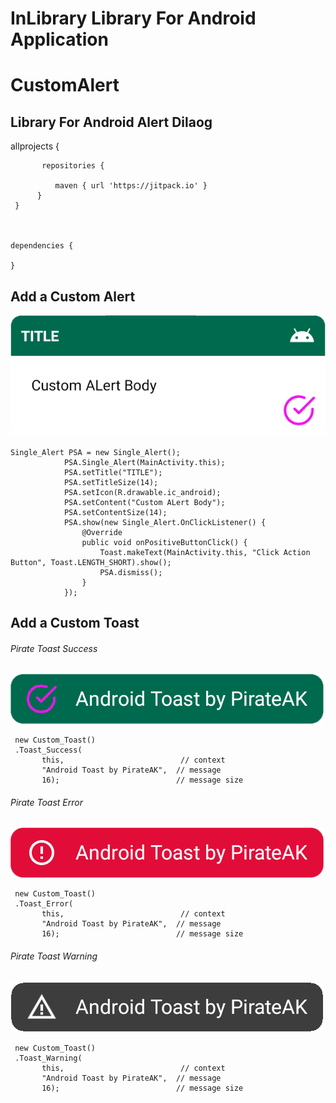 # InLibrary Library For Android Application



# CustomAlert

## Library For Android Alert Dilaog   

allprojects { 


		   repositories { 
		
			  maven { url 'https://jitpack.io' } 
		  } 
  	 } 
  
  
  
    dependencies {
	        
	} 
  
  
  ## Add a Custom Alert 
  
  ![logo](https://github.com/Akash562/inLibrary/blob/master/app/ScreenShot/alert.png)
  
	Single_Alert PSA = new Single_Alert();
                PSA.Single_Alert(MainActivity.this);
                PSA.setTitle("TITLE");
                PSA.setTitleSize(14);
                PSA.setIcon(R.drawable.ic_android);
                PSA.setContent("Custom ALert Body");
                PSA.setContentSize(14);
                PSA.show(new Single_Alert.OnClickListener() {
                    @Override
                    public void onPositiveButtonClick() {
                        Toast.makeText(MainActivity.this, "Click Action Button", Toast.LENGTH_SHORT).show();
                        PSA.dismiss();
                    }
                });
		
## Add a Custom Toast

###### Pirate Toast Success  
![logo](https://github.com/Akash562/inLibrary/blob/master/app/ScreenShot/toast%20success.png)
                 
	 new Custom_Toast()
	 .Toast_Success(
	       this,                          // context
	       "Android Toast by PirateAK",  // message
	       16);                          // message size               
	      
###### Pirate Toast Error      
![logo](https://github.com/Akash562/inLibrary/blob/master/app/ScreenShot/toast%20error.png)

	 new Custom_Toast()
	 .Toast_Error(
	       this,                          // context
	       "Android Toast by PirateAK",  // message
	       16);                          // message size
	       
	       
###### Pirate Toast Warning	       
![logo](https://github.com/Akash562/inLibrary/blob/master/app/ScreenShot/toast%20warning.png)

	 new Custom_Toast()
	 .Toast_Warning(
	       this,                          // context
	       "Android Toast by PirateAK",  // message
	       16);                          // message size
	       
	       

